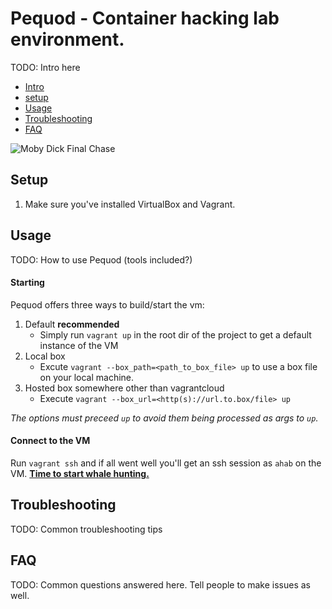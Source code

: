 # Pequod - Container hacking lab environment.
TODO: Intro here

* [Intro](#pequod)
* [setup](#setup)
* [Usage](#usage)
* [Troubleshooting](#troubleshooting)
* [FAQ](#faq)

![Moby Dick Final Chase](https://upload.wikimedia.org/wikipedia/commons/8/8b/Moby_Dick_final_chase.jpg)

## Setup
1. Make sure you've installed VirtualBox and Vagrant.

## Usage
TODO: How to use Pequod (tools included?)
#### Starting
Pequod offers three ways to build/start the vm:

1. Default **recommended**
    * Simply run `vagrant up` in the root dir of the project to get a default instance of the VM
2. Local box
    * Excute `vagrant --box_path=<path_to_box_file> up` to use a box file on your local machine.
3. Hosted box somewhere other than vagrantcloud
    * Execute `vagrant --box_url=<http(s)://url.to.box/file> up`
  
*The options must preceed `up` to avoid them being processed as args to `up`.*

#### Connect to the VM
Run `vagrant ssh` and if all went well you'll get an ssh session as `ahab` on the VM. **[Time to start whale hunting.](#targets)**

## Troubleshooting
TODO: Common troubleshooting tips

## FAQ
TODO: Common questions answered here. Tell people to make issues as well.
